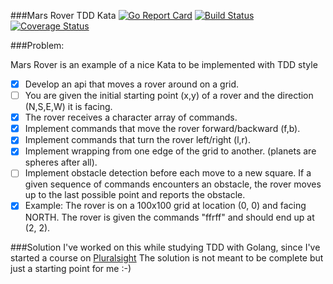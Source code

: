 ###Mars Rover TDD Kata  [![Go Report Card](https://goreportcard.com/badge/github.com/thoeni/go-mars-rover)](https://goreportcard.com/report/github.com/thoeni/go-mars-rover)  [![Build Status](https://travis-ci.org/thoeni/go-mars-rover.svg?branch=master)](https://travis-ci.org/thoeni/go-mars-rover)   [![Coverage Status](http://coveralls.io/repos/github/thoeni/go-mars-rover/badge.svg?branch=master)](https://coveralls.io/github/thoeni/go-mars-rover?branch=master)

###Problem:

Mars Rover is an example of a nice Kata to be implemented with TDD style

- [x] Develop an api that moves a rover around on a grid.
- [ ] You are given the initial starting point (x,y) of a rover and the direction (N,S,E,W) it is facing.
- [x] The rover receives a character array of commands.
- [x] Implement commands that move the rover forward/backward (f,b).
- [x] Implement commands that turn the rover left/right (l,r).
- [x] Implement wrapping from one edge of the grid to another. (planets are spheres after all).
- [ ] Implement obstacle detection before each move to a new square. If a given sequence of commands encounters an obstacle, the rover moves up to the last possible point and reports the obstacle.
- [x] Example: The rover is on a 100x100 grid at location (0, 0) and facing NORTH. The rover is given the commands "ffrff" and should end up at (2, 2).

###Solution
I've worked on this while studying TDD with Golang, since I've started a course on [Pluralsight](https://app.pluralsight.com/library/courses/go-testing-applications/table-of-contents)
The solution is not meant to be complete but just a starting point for me :-)